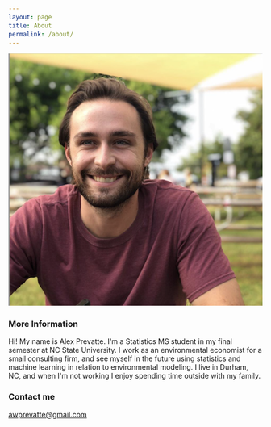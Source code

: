 ```yaml
---
layout: page
title: About
permalink: /about/
---
```


![](images/ScreenShot.jpg) 

### More Information

Hi! My name is Alex Prevatte. I'm a Statistics MS student in my final semester at NC State University. I work as an environmental economist for a small consulting firm, and see myself in the future using statistics and machine learning in relation to environmental modeling. I live in Durham, NC, and when I'm not working I enjoy spending time outside with my family. 

### Contact me

[awprevatte@gmail.com](mailto:email@domain.com)


